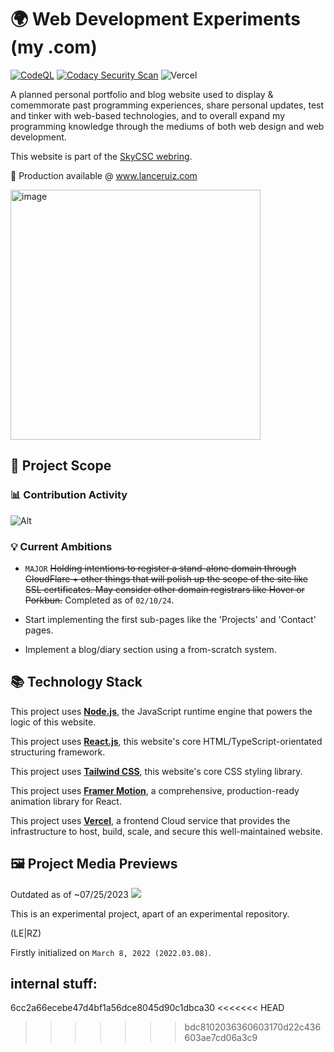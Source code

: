 # 🌍 Web Development Experiments (my .com)
[![CodeQL](https://github.com/dev-alto/web-development-experiments/actions/workflows/github-code-scanning/codeql/badge.svg)](https://github.com/dev-alto/web-development-experiments/actions/workflows/github-code-scanning/codeql) [![Codacy Security Scan](https://github.com/dev-alto/web-development-experiments/actions/workflows/codacy.yml/badge.svg)](https://github.com/dev-alto/web-development-experiments/actions/workflows/codacy.yml) ![Vercel](https://img.shields.io/github/deployments/dev-alto/web-development-experiments/production?&logo=vercel&label=Vercel%20Deployment)

A planned personal portfolio and blog website used to display & comemmorate past programming experiences, share personal updates, test and tinker with web-based technologies, and to overall expand my programming knowledge through the mediums of both web design and web development.

This website is part of the [SkyCSC webring](https://github.com/Skyline-College-Computer-Science-Club/clubwebring).

🔗 Production available @ www.lanceruiz.com

<img width="400" alt="image" src="https://user-images.githubusercontent.com/51037255/229574309-7761124d-70a8-429a-b41c-c09a8b8a99a3.png">

## 🔭 Project Scope

### 📊 Contribution Activity

![Alt](https://repobeats.axiom.co/api/embed/03fa06e0af459a61d6f8d0012b13738efa8d8dcf.svg "Repobeats analytics image")

### 💡 Current Ambitions

* `MAJOR` ~~Holding intentions to register a stand-alone domain through CloudFlare + other things that will polish up the scope of the site like SSL certificates. May consider other domain registrars like Hover or Porkbun.~~ Completed as of `02/10/24`.

* Start implementing the first sub-pages like the 'Projects' and 'Contact' pages.

* Implement a blog/diary section using a from-scratch system.

## 📚 Technology Stack

This project uses [**Node.js**](https://nodejs.org/en), the JavaScript runtime engine that powers the logic of this website.

This project uses [**React.js**](https://react.dev), this website's core HTML/TypeScript-orientated structuring framework.

This project uses [**Tailwind CSS**](https://tailwindcss.com), this website's core CSS styling library.

This project uses [**Framer Motion**](https://www.framer.com/motion/), a comprehensive, production-ready animation library for React.

This project uses [**Vercel**](https://vercel.com/), a frontend Cloud service that provides the infrastructure to host, build, scale, and secure this well-maintained website.

## 🖼 Project Media Previews

Outdated as of ~07/25/2023
<img src="https://github.com/dev-alto/Web-Development-Experiments/blob/master/ezgif.com-optimize.gif">

This is an experimental project, apart of an experimental repository.

(LE|RZ)

Firstly initialized on `March 8, 2022 (2022.03.08)`.

## internal stuff:
6cc2a66ecebe47d4bf1a56dce8045d90c1dbca30 <<<<<<< HEAD
>>>>>>> bdc8102036360603170d22c436603ae7cd06a3c9
